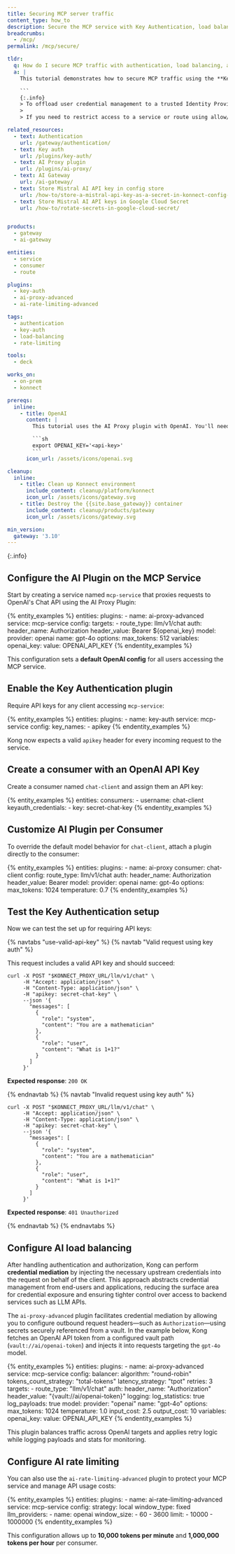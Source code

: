 ```yaml
---
title: Securing MCP server traffic
content_type: how_to
description: Secure the MCP service with Key Authentication, load balancing, and rate limiting using Kong plugins.
breadcrumbs:
  - /mcp/
permalink: /mcp/secure/

tldr:
  q: How do I secure MCP traffic with authentication, load balancing, and rate limiting?
  a: |
    This tutorial demonstrates how to secure MCP traffic using the **Key Authentication** plugin, distribute traffic with the **AI Proxy Advanced** plugin, and control LLM usage through the **AI Rate Limiting Advanced** plugin.

    ```
    {:.info}
    > To offload user credential management to a trusted Identity Provider, consider using the [OpenID Connect](/plugins/openid-connect/) plugin.
    >
    > If you need to restrict access to a service or route using allow/deny lists, you can also use the [ACL](/plugins/acl/) plugin by assigning consumers to arbitrary ACL groups.

related_resources:
  - text: Authentication
    url: /gateway/authentication/
  - text: Key auth
    url: /plugins/key-auth/
  - text: AI Proxy plugin
    url: /plugins/ai-proxy/
  - text: AI Gateway
    url: /ai-gateway/
  - text: Store Mistral AI API key in config store
    url: /how-to/store-a-mistral-api-key-as-a-secret-in-konnect-config-store/
  - text: Store Mistral AI API keys in Google Cloud Secret
    url: /how-to/rotate-secrets-in-google-cloud-secret/


products:
  - gateway
  - ai-gateway

entities:
  - service
  - consumer
  - route

plugins:
  - key-auth
  - ai-proxy-advanced
  - ai-rate-limiting-advanced

tags:
  - authentication
  - key-auth
  - load-balancing
  - rate-limiting

tools:
  - deck

works_on:
  - on-prem
  - konnect

prereqs:
  inline:
    - title: OpenAI
      content: |
        This tutorial uses the AI Proxy plugin with OpenAI. You'll need to [create an OpenAI account](https://auth.openai.com/create-account) and [get an API key](https://platform.openai.com/api-keys). Once you have your API key, create an environment variable:

        ```sh
        export OPENAI_KEY='<api-key>'
        ```
      icon_url: /assets/icons/openai.svg

cleanup:
  inline:
    - title: Clean up Konnect environment
      include_content: cleanup/platform/konnect
      icon_url: /assets/icons/gateway.svg
    - title: Destroy the {{site.base_gateway}} container
      include_content: cleanup/products/gateway
      icon_url: /assets/icons/gateway.svg

min_version:
  gateway: '3.10'
---
```


{:.info}
>

## Configure the AI Plugin on the MCP Service

Start by creating a service named `mcp-service` that proxies requests to OpenAI's Chat API using the AI Proxy Plugin:

{% entity_examples %}
entities:
  plugins:
    - name: ai-proxy-advanced
      service: mcp-service
      config:
        targets:
          - route_type: llm/v1/chat
            auth:
              header_name: Authorization
              header_value: Bearer ${openai_key}
            model:
              provider: openai
              name: gpt-4o
              options:
                max_tokens: 512
variables:
  openai_key:
    value: OPENAI_API_KEY
{% endentity_examples %}

This configuration sets a **default OpenAI config** for all users accessing the MCP service.

## Enable the Key Authentication plugin

Require API keys for any client accessing `mcp-service`:

{% entity_examples %}
entities:
  plugins:
    - name: key-auth
      service: mcp-service
      config:
        key_names:
          - apikey
{% endentity_examples %}

Kong now expects a valid `apikey` header for every incoming request to the service.

## Create a consumer with an OpenAI API Key

Create a consumer named `chat-client` and assign them an API key:

{% entity_examples %}
entities:
  consumers:
    - username: chat-client
      keyauth_credentials:
        - key: secret-chat-key
{% endentity_examples %}

## Customize AI Plugin per Consumer

To override the default model behavior for `chat-client`, attach a plugin directly to the consumer:

{% entity_examples %}
entities:
  plugins:
    - name: ai-proxy
      consumer: chat-client
      config:
        route_type: llm/v1/chat
        auth:
          header_name: Authorization
          header_value: Bearer
        model:
          provider: openai
          name: gpt-4o
          options:
            max_tokens: 1024
            temperature: 0.7
{% endentity_examples %}

## Test the Key Authentication setup

Now we can test the set up for requiring API keys:

{% navtabs "use-valid-api-key" %}
{% navtab "Valid request using key auth" %}

This request includes a valid API key and should succeed:

```
curl -X POST "$KONNECT_PROXY_URL/llm/v1/chat" \
     -H "Accept: application/json" \
     -H "Content-Type: application/json" \
     -H "apikey: secret-chat-key" \
     --json '{
       "messages": [
         {
           "role": "system",
           "content": "You are a mathematician"
         },
         {
           "role": "user",
           "content": "What is 1+1?"
         }
       ]
     }'
```

**Expected response**: `200 OK`

{% endnavtab %}
{% navtab "Invalid request using key auth" %}

```
curl -X POST "$KONNECT_PROXY_URL/llm/v1/chat" \
     -H "Accept: application/json" \
     -H "Content-Type: application/json" \
     -H "apikey: secret-chat-key" \
     --json '{
       "messages": [
         {
           "role": "system",
           "content": "You are a mathematician"
         },
         {
           "role": "user",
           "content": "What is 1+1?"
         }
       ]
     }'
```

**Expected response**: `401 Unauthorized`

{% endnavtab %}
{% endnavtabs %}

## Configure AI load balancing

After handling authentication and authorization, Kong can perform **credential mediation** by injecting the necessary upstream credentials into the request on behalf of the client. This approach abstracts credential management from end-users and applications, reducing the surface area for credential exposure and ensuring tighter control over access to backend services such as LLM APIs.

The `ai-proxy-advanced` plugin facilitates credential mediation by allowing you to configure outbound request headers—such as `Authorization`—using secrets securely referenced from a vault. In the example below, Kong fetches an OpenAI API token from a configured vault path (`vault://ai/openai-token`) and injects it into requests targeting the `gpt-4o` model.

{% entity_examples %}
entities:
  plugins:
    - name: ai-proxy-advanced
      service: mcp-service
      config:
        balancer:
          algorithm: "round-robin"
          tokens_count_strategy: "total-tokens"
          latency_strategy: "tpot"
          retries: 3
        targets:
        - route_type: "llm/v1/chat"
          auth:
            header_name: "Authorization"
            header_value: "{vault://ai/openai-token}"
          logging:
            log_statistics: true
            log_payloads: true
          model:
            provider: "openai"
            name: "gpt-4o"
            options:
              max_tokens: 1024
              temperature: 1.0
              input_cost: 2.5
              output_cost: 10
variables:
  openai_key:
    value: OPENAI_API_KEY
{% endentity_examples %}

This plugin balances traffic across OpenAI targets and applies retry logic while logging payloads and stats for monitoring.

## Configure AI rate limiting

You can also use the `ai-rate-limiting-advanced` plugin to protect your MCP service and manage API usage costs:

{% entity_examples %}
entities:
  plugins:
    - name: ai-rate-limiting-advanced
      service: mcp-service
      config:
        strategy: local
        window_type: fixed
        llm_providers:
          - name: openai
            window_size:
              - 60
              - 3600
            limit:
              - 10000
              - 1000000
{% endentity_examples %}

This configuration allows up to **10,000 tokens per minute** and **1,000,000 tokens per hour** per consumer.


